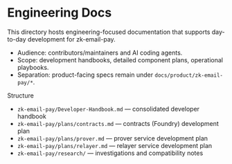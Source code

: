 # Engineering Docs

This directory hosts engineering-focused documentation that supports day-to-day development for zk-email-pay.

- Audience: contributors/maintainers and AI coding agents.
- Scope: development handbooks, detailed component plans, operational playbooks.
- Separation: product-facing specs remain under `docs/product/zk-email-pay/*`.

Structure
- `zk-email-pay/Developer-Handbook.md` — consolidated developer handbook
- `zk-email-pay/plans/contracts.md` — contracts (Foundry) development plan
- `zk-email-pay/plans/prover.md` — prover service development plan
- `zk-email-pay/plans/relayer.md` — relayer service development plan
- `zk-email-pay/research/` — investigations and compatibility notes
